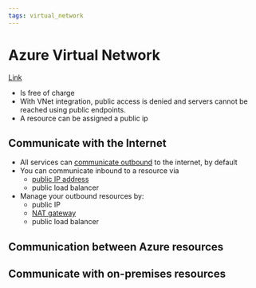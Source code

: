 ```yaml
---
tags: virtual_network
---
```


# Azure Virtual Network
[Link](https://learn.microsoft.com/en-us/azure/virtual-network/virtual-networks-overview)

- Is free of charge
- With VNet integration, public access is denied and servers cannot be reached using public endpoints.
- A resource can be assigned a public ip

## Communicate with the Internet
- All services can [communicate outbound](outbound_connection.md) to the internet, by default
- You can communicate inbound to a resource via
	- [public IP address](public_ip.md)
	- public load balancer
- Manage your outbound resources by:
	- public IP
	- [NAT gateway](nat_gateway.md)
	- public load balancer
## Communication between Azure resources
## Communicate with on-premises resources
